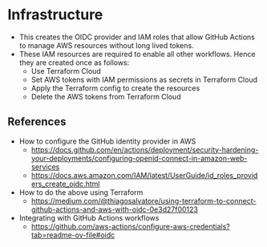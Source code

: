 # Infrastructure

- This creates the OIDC provider and IAM roles that allow GitHub Actions to manage AWS resources without long lived tokens.
- These IAM resources are required to enable all other workflows. Hence they are created once as follows:
  - Use Terraform Cloud
  - Set AWS tokens with IAM permissions as secrets in Terraform Cloud
  - Apply the Terraform config to create the resources
  - Delete the AWS tokens from Terraform Cloud

## References

- How to configure the GitHub identity provider in AWS
  - https://docs.github.com/en/actions/deployment/security-hardening-your-deployments/configuring-openid-connect-in-amazon-web-services
  - https://docs.aws.amazon.com/IAM/latest/UserGuide/id_roles_providers_create_oidc.html
- How to do the above using Terraform
  - https://medium.com/@thiagosalvatore/using-terraform-to-connect-github-actions-and-aws-with-oidc-0e3d27f00123
- Integrating with GitHub Actions workflows
  - https://github.com/aws-actions/configure-aws-credentials?tab=readme-ov-file#oidc
